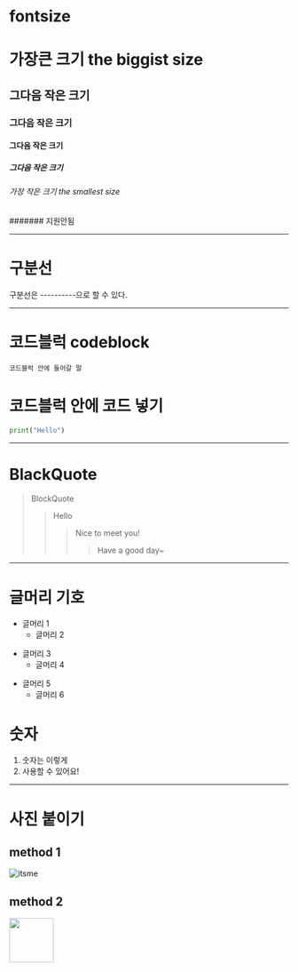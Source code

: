 # fontsize
# 가장큰 크기 the biggist size
## 그다음 작은 크기
### 그다음 작은 크기
#### 그다음 작은 크기
##### 그다음 작은 크기
###### 가장 작은 크기 the smallest size
####### 지원안됨

----------

# 구분선
구분선은 ----------으로 할 수 있다.

----------

# 코드블럭 codeblock
```
코드블럭 안에 들어갈 말
```

# 코드블럭 안에 코드 넣기
```Python
print("Hello")
```

--------

# BlackQuote
> BlockQuote
> > Hello
> > > Nice to meet you!
> > > > Have a good day~

---------

# 글머리 기호
- 글머리 1
  - 글머리 2
 
+ 글머리 3
  + 글머리 4
 
* 글머리 5
  * 글머리 6

# 숫자
1. 숫자는 이렇게
2. 사용할 수 있어요!

---------

# 사진 붙이기
## method 1

![itsme](https://user-images.githubusercontent.com/126075796/235580210-895b9d1f-fd5d-4cde-b57b-6a53b3895cf3.jpg)


## method 2
<img width="80" src="https://user-images.githubusercontent.com/126075796/235580210-895b9d1f-fd5d-4cde-b57b-6a53b3895cf3.jpg"/>
